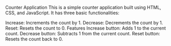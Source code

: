 
Counter Application
This is a simple counter application built using HTML, CSS, and JavaScript. It has three basic functionalities:

Increase: Increments the count by 1.
Decrease: Decrements the count by 1.
Reset: Resets the count to 0.
Features
Increase button: Adds 1 to the current count.
Decrease button: Subtracts 1 from the current count.
Reset button: Resets the count back to 0.
